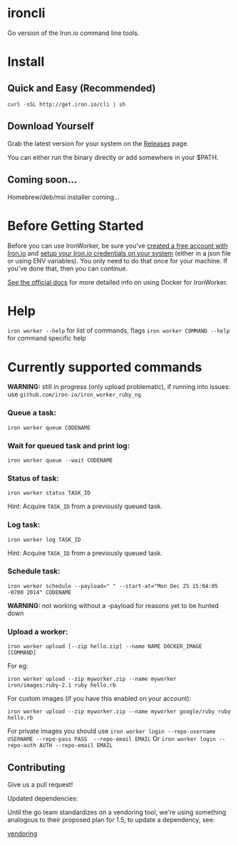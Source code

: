 ironcli
=======

Go version of the Iron.io command line tools.  

# Install

## Quick and Easy (Recommended)

`curl -sSL http://get.iron.io/cli | sh`

## Download Yourself

Grab the latest version for your system on the [Releases](https://github.com/iron-io/ironcli/releases) page. 

You can either run the binary directly or add somewhere in your $PATH. 

## Coming soon...

Homebrew/deb/msi installer coming...

# Before Getting Started

Before you can use IronWorker, be sure you've [created a free account with
Iron.io](http://www.iron.io)
and [setup your Iron.io credentials on your
system](http://dev.iron.io/worker/reference/configuration/) (either in a json
file or using ENV variables). You only need to do that once for your machine. If
you've done that, then you can continue.

[See the official docs](http://dev.iron.io/worker/beta/cli/) for more detailed info on using Docker for IronWorker.

# Help

`iron worker --help` for list of commands, flags
`iron worker COMMAND --help` for command specific help

# Currently supported commands

__WARNING:__ still in progress (only upload problematic), if running into issues: use `github.com/iron-io/iron_worker_ruby_ng`

### Queue a task: 

`iron worker queue CODENAME`

### Wait for queued task and print log: 

`iron worker queue --wait CODENAME`

### Status of task:

`iron worker status TASK_ID`

Hint: Acquire `TASK_ID` from a previously queued task.

### Log task:

`iron worker log TASK_ID`

Hint: Acquire `TASK_ID` from a previously queued task.

### Schedule task:

`iron worker schedule --payload=" " --start-at="Mon Dec 25 15:04:05 -0700 2014" CODENAME`

__WARNING:__ not working without a -payload for reasons yet to be hunted down

### Upload a worker:

`iron worker upload [--zip hello.zip] --name NAME DOCKER_IMAGE [COMMAND]`

For eg:

`iron worker upload --zip myworker.zip --name myworker iron/images:ruby-2.1 ruby hello.rb`

For custom images (if you have this enabled on your account): 

`iron worker upload --zip myworker.zip --name myworker google/ruby ruby hello.rb`

For private images you should use 
`iron worker login --repo-username USERNAME --repo-pass PASS  --repo-email EMAIL`
Or
`iron worker login --repo-auth AUTH --repo-email EMAIL`

## Contributing

Give us a pull request!

Updated dependencies:

Until the go team standardizes on a vendoring tool, we're using something
analogous to their proposed plan for 1.5, to update a dependency, see:

[vendoring](vendored/README.md)
